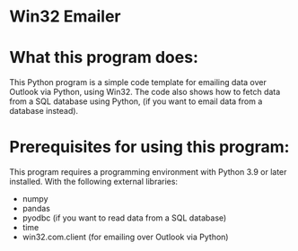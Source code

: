 # Win32 Emailer

What this program does:
========================================

This Python program is a simple code template for emailing data over Outlook via Python, using Win32.
The code also shows how to fetch data from a SQL database using Python, (if you want to email data from a database instead).


Prerequisites for using this program:
========================================

This program requires a programming environment with Python 3.9 or later installed.
With the following external libraries:
- numpy
- pandas
- pyodbc (if you want to read data from a SQL database)
- time
- win32.com.client (for emailing over Outlook via Python)
